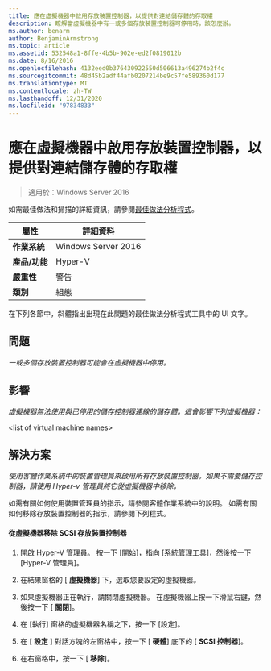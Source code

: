 ```yaml
---
title: 應在虛擬機器中啟用存放裝置控制器，以提供對連結儲存體的存取權
description: 瞭解當虛擬機器中有一或多個存放裝置控制器可停用時，該怎麼辦。
ms.author: benarm
author: BenjaminArmstrong
ms.topic: article
ms.assetid: 532548a1-8ffe-4b5b-902e-ed2f0819012b
ms.date: 8/16/2016
ms.openlocfilehash: 4132eed0b376430922550d506613a496274b2f4c
ms.sourcegitcommit: 48d45b2adf44afb0207214be9c57fe589360d177
ms.translationtype: MT
ms.contentlocale: zh-TW
ms.lasthandoff: 12/31/2020
ms.locfileid: "97834833"
---
```

# <a name="storage-controllers-should-be-enabled-in-virtual-machines-to-provide-access-to-attached-storage"></a>應在虛擬機器中啟用存放裝置控制器，以提供對連結儲存體的存取權

>適用於：Windows Server 2016

如需最佳做法和掃描的詳細資訊，請參閱[最佳做法分析程式](https://go.microsoft.com/fwlink/?LinkId=122786)。

|屬性|詳細資料|
|-|-|
|**作業系統**|Windows Server 2016|
|**產品/功能**|Hyper-V|
|**嚴重性**|警告|
|**類別**|組態|

在下列各節中，斜體指出出現在此問題的最佳做法分析程式工具中的 UI 文字。

## <a name="issue"></a>問題

*一或多個存放裝置控制器可能會在虛擬機器中停用。*

## <a name="impact"></a>影響

*虛擬機器無法使用與已停用的儲存控制器連線的儲存體。這會影響下列虛擬機器：*

\<list of virtual machine names>

## <a name="resolution"></a>解決方案

*使用客體作業系統中的裝置管理員來啟用所有存放裝置控制器。如果不需要儲存控制器，請使用 Hyper-v 管理員將它從虛擬機器中移除。*

如需有關如何使用裝置管理員的指示，請參閱客體作業系統中的說明。 如需有關如何移除存放裝置控制器的指示，請參閱下列程式。

#### <a name="to-remove-a-scsi-storage-controller-from-the-virtual-machine"></a>從虛擬機器移除 SCSI 存放裝置控制器

1.  開啟 Hyper-V 管理員。 按一下 [開始]，指向 [系統管理工具]，然後按一下 [Hyper-V 管理員]。

2.  在結果窗格的 [ **虛擬機器**] 下，選取您要設定的虛擬機器。

3.  如果虛擬機器正在執行，請關閉虛擬機器。 在虛擬機器上按一下滑鼠右鍵，然後按一下 [ **關閉**]。

4.  在 [執行] 窗格的虛擬機器名稱之下，按一下 [設定]。

5.  在 [ **設定** ] 對話方塊的左窗格中，按一下 [ **硬體**] 底下的 [ **SCSI 控制器**]。

6.  在右窗格中，按一下 [ **移除**]。



